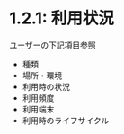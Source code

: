 # 1.2.1: 利用状況

[ユーザー](../../A.定義要素/ユーザー.yaml)の下記項目参照

- 種類
- 場所・環境
- 利用時の状況
- 利用頻度
- 利用端末
- 利用時のライフサイクル
